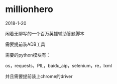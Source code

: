 # millionhero
2018-1-20

闲着无聊写的一个百万英雄辅助答题脚本

需要提前装ADB工具

需要的python模块有：

os，requests，PIL，baidu_aip，selenium，re，lxml

并且需要提前装上chrome的driver
